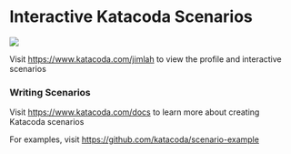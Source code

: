 # Interactive Katacoda Scenarios

[![](http://shields.katacoda.com/katacoda/jimlah/count.svg)](https://www.katacoda.com/jimlah "Get your profile on Katacoda.com")

Visit https://www.katacoda.com/jimlah to view the profile and interactive scenarios

### Writing Scenarios
Visit https://www.katacoda.com/docs to learn more about creating Katacoda scenarios

For examples, visit https://github.com/katacoda/scenario-example
